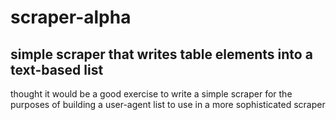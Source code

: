 # scraper-alpha
simple scraper that writes table elements into a text-based list
-
thought it would be a good exercise to write a simple scraper for the purposes of building a user-agent list to use in a more sophisticated scraper
